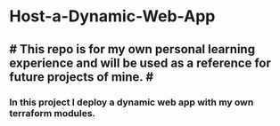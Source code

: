 # Host-a-Dynamic-Web-App
<h2># This repo is for my own personal learning experience and will be used as a reference for future projects of mine. #</h2>
<h3>In this project I deploy a dynamic web app with my own terraform modules.</h3>
